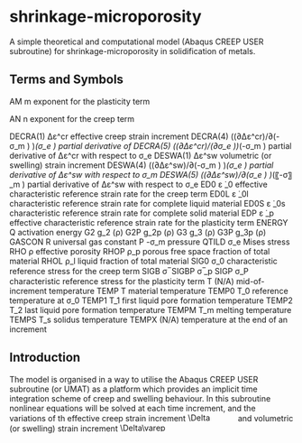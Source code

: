 # shrinkage-microporosity
A simple theoretical and computational model (Abaqus CREEP USER subroutine) for shrinkage-microporosity in solidification of metals. 


## Terms and Symbols
AM	        m       exponent for the plasticity term

AN	        n	      exponent for the creep term



DECRA(1)	  ∆ε^cr	  effective creep strain increment
DECRA(4)	  ((∂∆ε^cr)/∂(-σ_m ) )_(σ_e )	partial derivative of
DECRA(5)	  ((∂∆ε^cr)/(∂σ_e ))_(-σ_m )	partial derivative of ∆ε^cr with respect to σ_e
DESWA(1)	  ∆ε^sw	volumetric (or swelling) strain increment
DESWA(4)	  ((∂∆ε^sw)/∂(-σ_m ) )_(σ_e )	partial derivative of ∆ε^sw with respect to σ_m
DESWA(5)	  ((∂∆ε^sw)/∂(σ_e ) )_(〖-σ〗_m )	partial derivative of ∆ε^sw with respect to σ_e
ED0	        ε ̇_0	effective characteristic reference strain rate for the creep term
ED0L	      ε ̇_0l	characteristic reference strain rate for complete liquid material
ED0S	      ε ̇_0s	characteristic reference strain rate for complete solid material
EDP	        ε ̇_p	effective characteristic reference strain rate for the plasticity term
ENERGY	    Q	activation energy
G2	        g_2 (ρ)
G2P	        g_2p (ρ)
G3	        g_3 (ρ)
G3P	        g_3p (ρ)
GASCON	    R	universal gas constant
P	          -σ_m	pressure
QTILD	       σ_e	Mises stress
RHO	        ρ	effective porosity
RHOP	      ρ_p	porous free space fraction of total material
RHOL	      ρ_l	liquid fraction of total material
SIG0	      σ_0	characteristic reference stress for the creep term
SIGB	      σ ̅
SIGBP	      σ ̅_p
SIGP	      σ_P	characteristic reference stress for the plasticity term
T	          (N/A) 	mid-of-increment temperature
TEMP	      T	material temperature
TEMP0	      T_0	reference temperature at σ_0
TEMP1	      T_1	first liquid pore formation temperature
TEMP2	      T_2	last liquid pore formation temperature
TEMPM	      T_m	melting temperature
TEMPS	      T_s	solidus temperature
TEMPX	      (N/A) 	temperature at the end of an increment


## Introduction

The model is organised in a way to utilise the Abaqus CREEP USER subroutine (or UMAT) as a platform which provides an implicit time integration scheme of creep and swelling behaviour. In this subroutine nonlinear equations will be solved at each time increment, and the variations of th effective creep strain increment <img src="http://bit.ly/2RrDUFs" align="up" border="0" alt="\Delta   \varepsilon ^{cr} (=  \dot{ \varepsilon } _{e} dt)" width="84.8" height="15.2" /> and volumetric (or swelling) strain increment <img src="http://bit.ly/2WxPQt8" align="up" border="0" alt=" \Delta\varepsilon^{sw} (=  \dot{ \varepsilon } _{v} dt)" width="84.8" height="15.2" />

